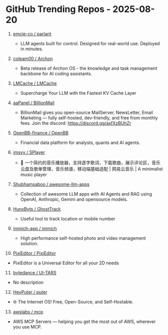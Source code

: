 # GitHub Trending Repos - 2025-08-20

1. [emcie-co /    parlant](https://github.com/emcie-co/parlant)
   - LLM agents built for control. Designed for real-world use. Deployed in minutes.

2. [coleam00 /    Archon](https://github.com/coleam00/Archon)
   - Beta release of Archon OS - the knowledge and task management backbone for AI coding assistants.

3. [LMCache /    LMCache](https://github.com/LMCache/LMCache)
   - Supercharge Your LLM with the Fastest KV Cache Layer

4. [aaPanel /    BillionMail](https://github.com/aaPanel/BillionMail)
   - BillionMail gives you open-source MailServer, NewsLetter, Email Marketing — fully self-hosted, dev-friendly, and free from monthly fees. Join the discord: https://discord.gg/asfXzBUhZr

5. [OpenBB-finance /    OpenBB](https://github.com/OpenBB-finance/OpenBB)
   - Financial data platform for analysts, quants and AI agents.

6. [imsyy /    SPlayer](https://github.com/imsyy/SPlayer)
   - 🎉 一个简约的音乐播放器，支持逐字歌词，下载歌曲，展示评论区，音乐云盘及歌单管理，音乐频谱，移动端基础适配 | 网易云音乐 | A minimalist music player

7. [Shubhamsaboo /    awesome-llm-apps](https://github.com/Shubhamsaboo/awesome-llm-apps)
   - Collection of awesome LLM apps with AI Agents and RAG using OpenAI, Anthropic, Gemini and opensource models.

8. [HunxByts /    GhostTrack](https://github.com/HunxByts/GhostTrack)
   - Useful tool to track location or mobile number

9. [immich-app /    immich](https://github.com/immich-app/immich)
   - High performance self-hosted photo and video management solution.

10. [PixiEditor /    PixiEditor](https://github.com/PixiEditor/PixiEditor)
   - PixiEditor is a Universal Editor for all your 2D needs

11. [bytedance /    UI-TARS](https://github.com/bytedance/UI-TARS)
   - No description

12. [HeyPuter /    puter](https://github.com/HeyPuter/puter)
   - 🌐 The Internet OS! Free, Open-Source, and Self-Hostable.

13. [awslabs /    mcp](https://github.com/awslabs/mcp)
   - AWS MCP Servers — helping you get the most out of AWS, wherever you use MCP.

